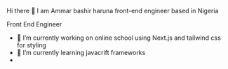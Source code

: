 Hi there 👋 I am Ammar bashir haruna front-end engineer based in Nigeria 


Front End Engineer

- 🔭 I’m currently working on online school using Next.js and tailwind css for styling
- 🌱 I’m currently learning javacrift frameworks
-

